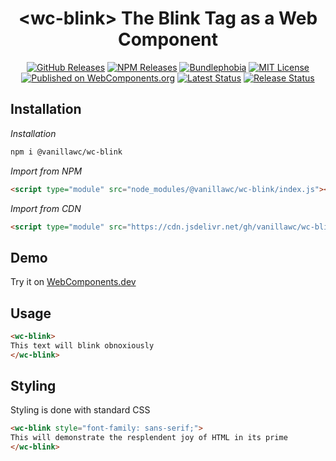 <h1 align="center">&lt;wc-blink&gt; The Blink Tag as a Web Component</h1>

<div align="center">
  <a href="https://github.com/vanillawc/wc-blink/releases"><img src="https://badgen.net/github/tag/vanillawc/wc-blink" alt="GitHub Releases"></a>
  <a href="https://www.npmjs.com/package/@vanillawc/wc-blink"><img src="https://badgen.net/npm/v/@vanillawc/wc-blink" alt="NPM Releases"></a>
  <a href="https://bundlephobia.com/result?p=@vanillawc/wc-blink"><img src="https://badgen.net/bundlephobia/minzip/@vanillawc/wc-blink" alt="Bundlephobia"></a>
  <a href="https://raw.githubusercontent.com/vanillawc/wc-blink/master/LICENSE"><img src="https://badgen.net/github/license/vanillawc/wc-blink" alt="MIT License"></a>
  <a href="https://www.webcomponents.org/element/@vanillawc/wc-blink"><img src="https://img.shields.io/badge/webcomponents.org-published-blue.svg" alt="Published on WebComponents.org"></a>
  <a href="https://github.com/vanillawc/wc-blink/actions"><img src="https://github.com/vanillawc/wc-blink/workflows/Latest/badge.svg" alt="Latest Status"></a>
  <a href="https://github.com/vanillawc/wc-blink/actions"><img src="https://github.com/vanillawc/wc-blink/workflows/Release/badge.svg" alt="Release Status"></a>
</div>

## Installation

*Installation*
```sh
npm i @vanillawc/wc-blink
```

*Import from NPM*
```html
<script type="module" src="node_modules/@vanillawc/wc-blink/index.js"></script>
```

*Import from CDN*
```html
<script type="module" src="https://cdn.jsdelivr.net/gh/vanillawc/wc-blink/index.js"></script>
```

## Demo

Try it on [WebComponents.dev](https://webcomponents.dev/edit/D0ALnJi8c1AoRh9JPJBS?sv=1&pm=1)

## Usage

```html
<wc-blink>
This text will blink obnoxiously
</wc-blink>
```

## Styling

Styling is done with standard CSS

```html
<wc-blink style="font-family: sans-serif;">
This will demonstrate the resplendent joy of HTML in its prime
</wc-blink>
```
